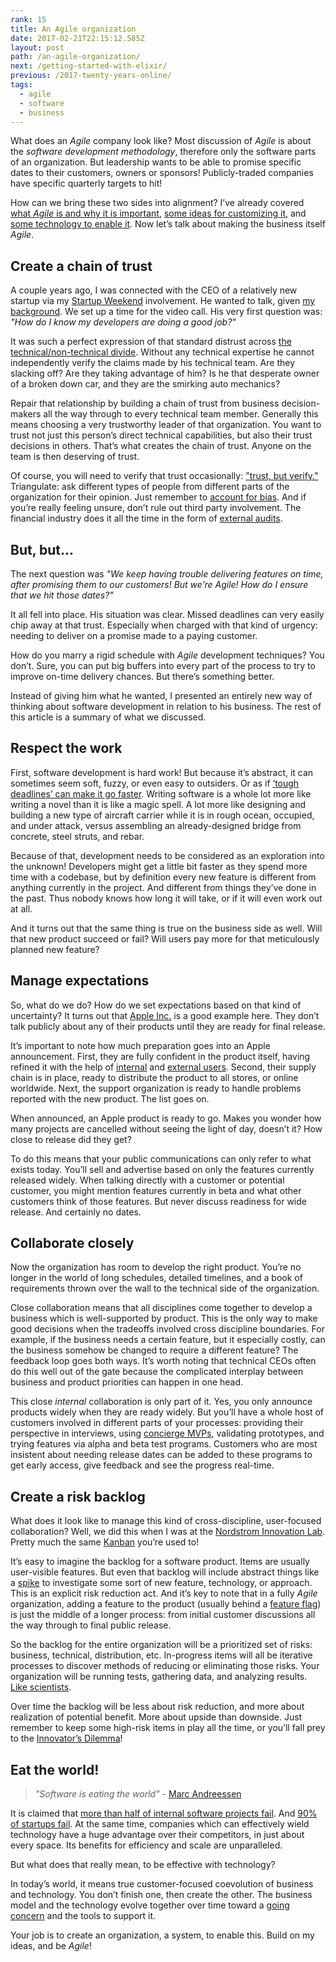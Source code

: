 ```yaml
---
rank: 15
title: An Agile organization
date: 2017-02-21T22:15:12.585Z
layout: post
path: /an-agile-organization/
next: /getting-started-with-elixir/
previous: /2017-twenty-years-online/
tags:
  - agile
  - software
  - business
---
```


What does an *Agile* company look like? Most discussion of *Agile* is about the *software development methodology*, therefore only the software parts of an organization. But leadership wants to be able to promise specific dates to their customers, owners or sponsors! Publicly-traded companies have specific quarterly targets to hit!

How can we bring these two sides into alignment? I’ve already covered [what *Agile* is and why it is important](/the-why-of-agile/), [some ideas for customizing it](/customizing-agile/), and [some technology to enable it](/the-technology-side-of-agile/). Now let’s talk about making the business itself *Agile*.

<div class='fold'></div>

## Create a chain of trust

A couple years ago, I was connected with the CEO of a relatively new startup via my [Startup Weekend](https://startupweekend.org/) involvement. He wanted to talk, given [my background](https://scottnonnenberg.com/work/). We set up a time for the video call. His very first question was: *"How do I know my developers are doing a good job?"*

It was such a perfect expression of that standard distrust across [the technical/non-technical divide](/from-tech-person-to-people-person/). Without any technical expertise he cannot independently verify the claims made by his technical team. Are they slacking off? Are they taking advantage of him? Is he that desperate owner of a broken down car, and they are the smirking auto mechanics?

Repair that relationship by building a chain of trust from business decision-makers all the way through to every technical team member. Generally this means choosing a very trustworthy leader of that organization. You want to trust not just this person’s direct technical capabilities, but also their trust decisions in others. That’s what creates the chain of trust. Anyone on the team is then deserving of trust.

Of course, you will need to verify that trust occasionally: ["trust, but verify."](https://en.wikipedia.org/wiki/Trust,_but_verify) Triangulate: ask different types of people from different parts of the organization for their opinion. Just remember to [account for bias](http://curt-rice.com/2013/10/01/what-the-worlds-best-orchestras-can-teach-us-about-gender-discrimination/). And if you’re really feeling unsure, don’t rule out third party involvement. The financial industry does it all the time in the form of [external audits](https://en.wikipedia.org/wiki/External_auditor).

## But, but...

The next question was *"We keep having trouble delivering features on time, after promising them to our customers! But we’re Agile! How do I ensure that we hit those dates?"*

It all fell into place. His situation was clear. Missed deadlines can very easily chip away at that trust. Especially when charged with that kind of urgency: needing to deliver on a promise made to a paying customer.

How do you marry a rigid schedule with *Agile* development techniques? You don’t. Sure, you can put big buffers into every part of the process to try to improve on-time delivery chances. But there’s something better.

Instead of giving him what he wanted, I presented an entirely new way of thinking about software development in relation to his business. The rest of this article is a summary of what we discussed.

## Respect the work

First, software development is hard work! But because it’s abstract, it can sometimes seem soft, fuzzy, or even easy to outsiders. Or as if [‘tough deadlines’ can make it go faster](http://www.issendai.com/psychology/sick-systems.html). Writing software is a whole lot more like writing a novel than it is like a magic spell. A lot more like designing and building a new type of aircraft carrier while it is in rough ocean, occupied, and under attack, versus assembling an already-designed bridge from concrete, steel struts, and rebar.

Because of that, development needs to be considered as an exploration into the unknown! Developers might get a little bit faster as they spend more time with a codebase, but by definition every new feature is different from anything currently in the project. And different from things they’ve done in the past. Thus nobody knows how long it will take, or if it will even work out at all.

And it turns out that the same thing is true on the business side as well. Will that new product succeed or fail? Will users pay more for that meticulously planned new feature?

## Manage expectations

So, what do we do? How do we set expectations based on that kind of uncertainty? It turns out that [Apple Inc.](https://en.wikipedia.org/wiki/Apple_Inc.) is a good example here. They don’t talk publicly about any of their products until they are ready for final release.

It’s important to note how much preparation goes into an Apple announcement. First, they are fully confident in the product itself, having refined it with the help of [internal](https://www.macrumors.com/2016/06/28/apple-employee-watchos-3-wheelchair-beta-test/) and [external users](https://developer.apple.com/support/beta-software/). Second, their supply chain is in place, ready to distribute the product to all stores, or online worldwide. Next, the support organization is ready to handle problems reported with the new product. The list goes on.

When announced, an Apple product is ready to go. Makes you wonder how many projects are cancelled without seeing the light of day, doesn’t it? How close to release did they get?

To do this means that your public communications can only refer to what exists today. You’ll sell and advertise based on only the features currently released widely. When talking directly with a customer or potential customer, you might mention features currently in beta and what other customers think of those features. But never discuss readiness for wide release. And certainly no dates.

## Collaborate closely

Now the organization has room to develop the right product. You’re no longer in the world of long schedules, detailed timelines, and a book of requirements thrown over the wall to the technical side of the organization.

Close collaboration means that all disciplines come together to develop a business which is well-supported by product. This is the only way to make good decisions when the tradeoffs involved cross discipline boundaries. For example, if the business needs a certain feature, but it especially costly, can the business somehow be changed to require a different feature? The feedback loop goes both ways. It’s worth noting that technical CEOs often do this well out of the gate because the complicated interplay between business and product priorities can happen in one head.

This close *internal* collaboration is only part of it. Yes, you only announce products widely when they are ready widely. But you’ll have a whole host of customers involved in different parts of your processes: providing their perspective in interviews, using [concierge MVPs](http://ibuildmvps.com/blog/the-concierge-minimum-viable-product-maximizes-customer-learning), validating prototypes, and trying features via alpha and beta test programs. Customers who are most insistent about needing release dates can be added to these programs to get early access, give feedback and see the progress real-time.

## Create a risk backlog

What does it look like to manage this kind of cross-discipline, user-focused collaboration? Well, we did this when I was at the [Nordstrom Innovation Lab](https://scottnonnenberg.com/work/#nordstrom-2012-q-2-to-q-4). Pretty much the same [Kanban](https://en.wikipedia.org/wiki/Kanban) you’re used to!

It’s easy to imagine the backlog for a software product. Items are usually user-visible features. But even that backlog will include abstract things like a [spike](https://en.wikipedia.org/wiki/Spike_(software_development)) to investigate some sort of new feature, technology, or approach. This is an explicit risk reduction act. And it’s key to note that in a fully *Agile* organization, adding a feature to the product (usually behind a [feature flag](http://stackoverflow.com/questions/7707383/what-is-a-feature-flag)) is just the middle of a longer process: from initial customer discussions all the way through to final public release.

So the backlog for the entire organization will be a prioritized set of risks: business, technical, distribution, etc. In-progress items will all be iterative processes to discover methods of reducing or eliminating those risks. Your organization will be running tests, gathering data, and analyzing results. [Like scientists](/be-a-scientist-dev-productivity-tip-3/).

Over time the backlog will be less about risk reduction, and more about realization of potential benefit. More about upside than downside. Just remember to keep some high-risk items in play all the time, or you’ll fall prey to the [Innovator’s Dilemma](https://en.wikipedia.org/wiki/The_Innovator%27s_Dilemma)!

## Eat the world!

> _"Software is eating the world"_ - [Marc Andreessen](http://a16z.com/2016/08/20/why-software-is-eating-the-world/)

It is claimed that [more than half of internal software projects fail](http://www.cio.com/article/3068502/project-management/more-than-half-of-it-projects-still-failing.html). And [90% of startups fail](http://www.forbes.com/sites/neilpatel/2015/01/16/90-of-startups-will-fail-heres-what-you-need-to-know-about-the-10/#22848e9455e1). At the same time, companies which can effectively wield technology have a huge advantage over their competitors, in just about every space. Its benefits for efficiency and scale are unparalleled.

But what does that really mean, to be effective with technology?

In today’s world, it means true customer-focused coevolution of business and technology. You don’t finish one, then create the other. The business model and the technology evolve together over time toward a [going concern](https://en.wikipedia.org/wiki/Going_concern) and the tools to support it.

Your job is to create an organization, a system, to enable this. Build on my ideas, and be *Agile*!

